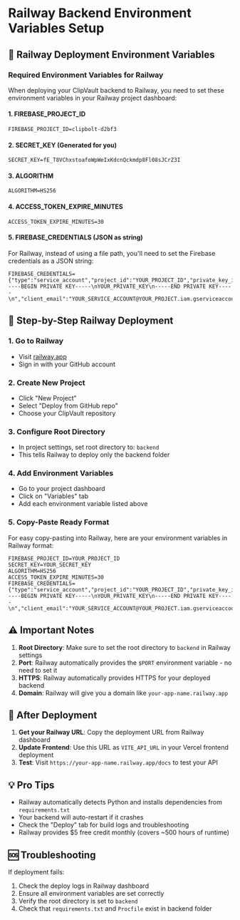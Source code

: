 # Railway Backend Environment Variables Setup

## 🚀 Railway Deployment Environment Variables

### Required Environment Variables for Railway

When deploying your ClipVault backend to Railway, you need to set these environment variables in your Railway project dashboard:

#### 1. **FIREBASE_PROJECT_ID**
```
FIREBASE_PROJECT_ID=clipbolt-d2bf3
```

#### 2. **SECRET_KEY** (Generated for you)
```
SECRET_KEY=fE_T8VChxstoafoWpWeIxKdcnQckmdp8Fl08sJCrZ3I
```

#### 3. **ALGORITHM**
```
ALGORITHM=HS256
```

#### 4. **ACCESS_TOKEN_EXPIRE_MINUTES**
```
ACCESS_TOKEN_EXPIRE_MINUTES=30
```

#### 5. **FIREBASE_CREDENTIALS** (JSON as string)
For Railway, instead of using a file path, you'll need to set the Firebase credentials as a JSON string:

```
FIREBASE_CREDENTIALS={"type":"service_account","project_id":"YOUR_PROJECT_ID","private_key_id":"YOUR_PRIVATE_KEY_ID","private_key":"-----BEGIN PRIVATE KEY-----\nYOUR_PRIVATE_KEY\n-----END PRIVATE KEY-----\n","client_email":"YOUR_SERVICE_ACCOUNT@YOUR_PROJECT.iam.gserviceaccount.com","client_id":"YOUR_CLIENT_ID","auth_uri":"https://accounts.google.com/o/oauth2/auth","token_uri":"https://oauth2.googleapis.com/token","auth_provider_x509_cert_url":"https://www.googleapis.com/oauth2/v1/certs","client_x509_cert_url":"https://www.googleapis.com/robot/v1/metadata/x509/YOUR_SERVICE_ACCOUNT%40YOUR_PROJECT.iam.gserviceaccount.com","universe_domain":"googleapis.com"}
```

## 🎯 Step-by-Step Railway Deployment

### 1. **Go to Railway**
- Visit [railway.app](https://railway.app)
- Sign in with your GitHub account

### 2. **Create New Project**
- Click "New Project"
- Select "Deploy from GitHub repo"
- Choose your ClipVault repository

### 3. **Configure Root Directory**
- In project settings, set root directory to: `backend`
- This tells Railway to deploy only the backend folder

### 4. **Add Environment Variables**
- Go to your project dashboard
- Click on "Variables" tab
- Add each environment variable listed above

### 5. **Copy-Paste Ready Format**
For easy copy-pasting into Railway, here are your environment variables in Railway format:

```
FIREBASE_PROJECT_ID=YOUR_PROJECT_ID
SECRET_KEY=YOUR_SECRET_KEY
ALGORITHM=HS256
ACCESS_TOKEN_EXPIRE_MINUTES=30
FIREBASE_CREDENTIALS={"type":"service_account","project_id":"YOUR_PROJECT_ID","private_key_id":"YOUR_PRIVATE_KEY_ID","private_key":"-----BEGIN PRIVATE KEY-----\nYOUR_PRIVATE_KEY\n-----END PRIVATE KEY-----\n","client_email":"YOUR_SERVICE_ACCOUNT@YOUR_PROJECT.iam.gserviceaccount.com","client_id":"YOUR_CLIENT_ID","auth_uri":"https://accounts.google.com/o/oauth2/auth","token_uri":"https://oauth2.googleapis.com/token","auth_provider_x509_cert_url":"https://www.googleapis.com/oauth2/v1/certs","client_x509_cert_url":"https://www.googleapis.com/robot/v1/metadata/x509/YOUR_SERVICE_ACCOUNT%40YOUR_PROJECT.iam.gserviceaccount.com","universe_domain":"googleapis.com"}
```

## ⚠️ Important Notes

1. **Root Directory**: Make sure to set the root directory to `backend` in Railway settings
2. **Port**: Railway automatically provides the `$PORT` environment variable - no need to set it
3. **HTTPS**: Railway automatically provides HTTPS for your deployed backend
4. **Domain**: Railway will give you a domain like `your-app-name.railway.app`

## 🔄 After Deployment

1. **Get your Railway URL**: Copy the deployment URL from Railway dashboard
2. **Update Frontend**: Use this URL as `VITE_API_URL` in your Vercel frontend deployment
3. **Test**: Visit `https://your-app-name.railway.app/docs` to test your API

## 💡 Pro Tips

- Railway automatically detects Python and installs dependencies from `requirements.txt`
- Your backend will auto-restart if it crashes
- Check the "Deploy" tab for build logs and troubleshooting
- Railway provides $5 free credit monthly (covers ~500 hours of runtime)

## 🆘 Troubleshooting

If deployment fails:
1. Check the deploy logs in Railway dashboard
2. Ensure all environment variables are set correctly
3. Verify the root directory is set to `backend`
4. Check that `requirements.txt` and `Procfile` exist in backend folder

